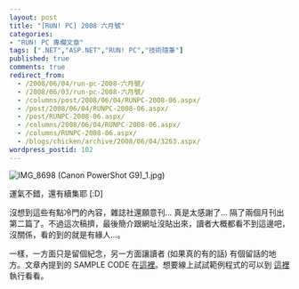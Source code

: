 ```yaml
---
layout: post
title: "[RUN! PC] 2008 六月號"
categories:
- "RUN! PC 專欄文章"
tags: [".NET","ASP.NET","RUN! PC","技術隨筆"]
published: true
comments: true
redirect_from:
  - /2008/06/04/run-pc-2008-六月號/
  - /2008/06/03/run-pc-2008-六月號/
  - /columns/post/2008/06/04/RUNPC-2008-06.aspx/
  - /post/2008/06/04/RUNPC-2008-06.aspx/
  - /post/RUNPC-2008-06.aspx/
  - /columns/2008/06/04/RUNPC-2008-06.aspx/
  - /columns/RUNPC-2008-06.aspx/
  - /blogs/chicken/archive/2008/06/04/3263.aspx/
wordpress_postid: 102
---
```


![IMG_8698 (Canon PowerShot G9)](/images/2008-06-04-run-pc-2008-june-issue/IMG_8698%20(Canon%20PowerShot%20G9).jpg)_1.jpg)

運氣不錯，還有續集耶 [:D]

沒想到這些有點冷門的內容，雜誌社還願意刊... 真是太感謝了... 隔了兩個月刊出第二篇了。不過這次稿擠，最後簡介跟網址沒貼出來，讀者大概都看不到這邊吧，沒關係，看的到的就是有緣人...。

一樣，一方面只是留個紀念，另一方面讓讀者 (如果真的有的話) 有個留話的地方。文章內提到的 SAMPLE CODE 在[這裡](http://demo.chicken-house.net/runpc/2008-04/2008-04.zip)。想要線上試試範例程式的可以到 [這裡](http://demo.chicken-house.net/runpc/2008-06/) 執行看看。
